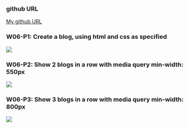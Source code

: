 ### github URL

[My github URL](https://github.com/210410055/113-sweb-demo-55)

### W06-P1: Create a blog, using html and css as specified
 
![](w06-p1.png)

### W06-P2: Show 2 blogs in a row with media query min-width: 550px
![](w06-p2.png)

### W06-P3: Show 3 blogs in a row with media query min-width: 800px
![](w06-p3.png)